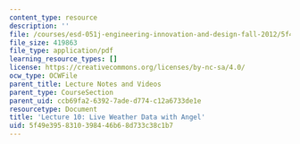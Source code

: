 ```yaml
---
content_type: resource
description: ''
file: /courses/esd-051j-engineering-innovation-and-design-fall-2012/5f49e3958310398446b68d733c38c1b7_MITESD_051JF12_Lec10AnLive.pdf
file_size: 419863
file_type: application/pdf
learning_resource_types: []
license: https://creativecommons.org/licenses/by-nc-sa/4.0/
ocw_type: OCWFile
parent_title: Lecture Notes and Videos
parent_type: CourseSection
parent_uid: ccb69fa2-6392-7ade-d774-c12a6733de1e
resourcetype: Document
title: 'Lecture 10: Live Weather Data with Angel'
uid: 5f49e395-8310-3984-46b6-8d733c38c1b7
---
```

